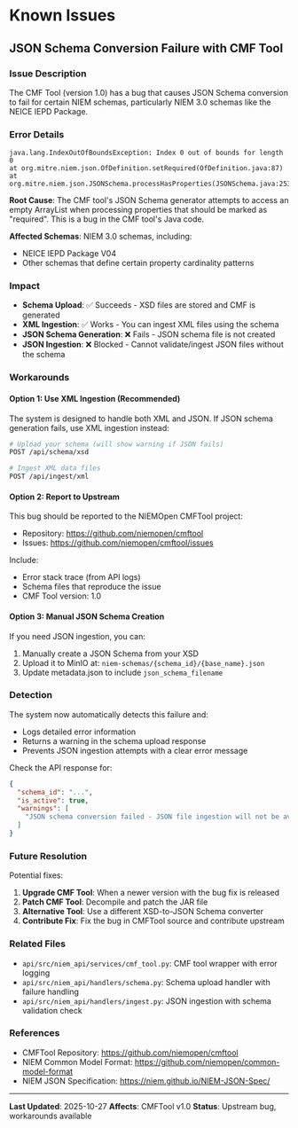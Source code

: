 # Known Issues

## JSON Schema Conversion Failure with CMF Tool

### Issue Description

The CMF Tool (version 1.0) has a bug that causes JSON Schema conversion to fail for certain NIEM schemas, particularly NIEM 3.0 schemas like the NEICE IEPD Package.

### Error Details

```
java.lang.IndexOutOfBoundsException: Index 0 out of bounds for length 0
at org.mitre.niem.json.OfDefinition.setRequired(OfDefinition.java:87)
at org.mitre.niem.json.JSONSchema.processHasProperties(JSONSchema.java:253)
```

**Root Cause**: The CMF tool's JSON Schema generator attempts to access an empty ArrayList when processing properties that should be marked as "required". This is a bug in the CMF tool's Java code.

**Affected Schemas**: NIEM 3.0 schemas, including:
- NEICE IEPD Package V04
- Other schemas that define certain property cardinality patterns

### Impact

- **Schema Upload**: ✅ Succeeds - XSD files are stored and CMF is generated
- **XML Ingestion**: ✅ Works - You can ingest XML files using the schema
- **JSON Schema Generation**: ❌ Fails - JSON schema file is not created
- **JSON Ingestion**: ❌ Blocked - Cannot validate/ingest JSON files without the schema

### Workarounds

#### Option 1: Use XML Ingestion (Recommended)
The system is designed to handle both XML and JSON. If JSON schema generation fails, use XML ingestion instead:

```bash
# Upload your schema (will show warning if JSON fails)
POST /api/schema/xsd

# Ingest XML data files
POST /api/ingest/xml
```

#### Option 2: Report to Upstream
This bug should be reported to the NIEMOpen CMFTool project:
- Repository: https://github.com/niemopen/cmftool
- Issues: https://github.com/niemopen/cmftool/issues

Include:
- Error stack trace (from API logs)
- Schema files that reproduce the issue
- CMF Tool version: 1.0

#### Option 3: Manual JSON Schema Creation
If you need JSON ingestion, you can:
1. Manually create a JSON Schema from your XSD
2. Upload it to MinIO at: `niem-schemas/{schema_id}/{base_name}.json`
3. Update metadata.json to include `json_schema_filename`

### Detection

The system now automatically detects this failure and:
- Logs detailed error information
- Returns a warning in the schema upload response
- Prevents JSON ingestion attempts with a clear error message

Check the API response for:
```json
{
  "schema_id": "...",
  "is_active": true,
  "warnings": [
    "JSON schema conversion failed - JSON file ingestion will not be available. XML ingestion is still supported. Error: Failed to convert CMF to JSON Schema"
  ]
}
```

### Future Resolution

Potential fixes:
1. **Upgrade CMF Tool**: When a newer version with the bug fix is released
2. **Patch CMF Tool**: Decompile and patch the JAR file
3. **Alternative Tool**: Use a different XSD-to-JSON Schema converter
4. **Contribute Fix**: Fix the bug in CMFTool source and contribute upstream

### Related Files

- `api/src/niem_api/services/cmf_tool.py`: CMF tool wrapper with error logging
- `api/src/niem_api/handlers/schema.py`: Schema upload handler with failure handling
- `api/src/niem_api/handlers/ingest.py`: JSON ingestion with schema validation check

### References

- CMFTool Repository: https://github.com/niemopen/cmftool
- NIEM Common Model Format: https://github.com/niemopen/common-model-format
- NIEM JSON Specification: https://niem.github.io/NIEM-JSON-Spec/

---

**Last Updated**: 2025-10-27
**Affects**: CMFTool v1.0
**Status**: Upstream bug, workarounds available
